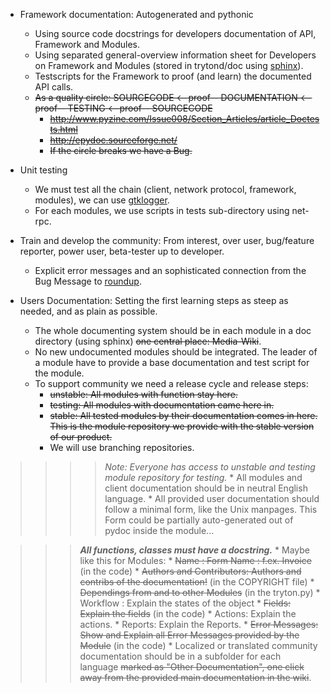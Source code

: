   * Framework documentation: Autogenerated and pythonic
    * Using source code docstrings for developers documentation of API, Framework and Modules.
    * Using separated general-overview information sheet for Developers on Framework and Modules (stored in trytond/doc using [sphinx](http://sphinx.pocoo.org/)).
    * Testscripts for the Framework to proof (and learn) the documented API calls.
    * ~~As a quality circle: SOURCECODE <--proof-- DOCUMENTATION <--proof-- TESTING <--proof-- SOURCECODE~~
      * ~~http://www.pyzine.com/Issue008/Section_Articles/article_Doctests.html~~
      * ~~http://epydoc.sourceforge.net/~~
      * ~~If the circle breaks we have a Bug.~~

  * Unit testing
    * We must test all the chain (client, network protocol, framework, modules), we can use [gtklogger](http://www.ctcms.nist.gov/oof/gtklogger/).
    * For each modules, we use scripts in tests sub-directory using net-rpc.

  * Train and develop the community: From interest, over user, bug/feature reporter, power user, beta-tester up to developer.
    * Explicit error messages and an sophisticated connection from the Bug Message to [roundup](http://bugs.tryton.org/).

  * Users Documentation: Setting the first learning steps as steep as needed, and as plain as possible.
    * The whole documenting system should be in each module in a doc directory (using sphinx) ~~one central place: Media-Wiki~~.
    * No new undocumented modules should be integrated. The leader of a module have to provide a base documentation and test script for the module.
    * To support community we need a release cycle and release steps:
      * ~~unstable: All modules with function stay here.~~
      * ~~testing: All modules with documentation came here in.~~
      * ~~stable: All tested modules by their documentation comes in here. This is the module repository we provide with the stable version of our product.~~
      * We will use branching repositories.
> > > > _Note: Everyone has access to unstable and testing module repository for testing._
    * All modules and client documentation should be in neutral English language.
    * All provided user documentation should follow a minimal form, like the Unix manpages. This Form could be partially auto-generated out of pydoc inside the module...

> > > _**All functions, classes must have a docstring.**_
        * Maybe like this for Modules:
          * ~~Name : Form Name : f.ex. Invoice~~ (in the code)
          * ~~Authors and Contributors: Authors and contribs of the documentation!~~ (in the COPYRIGHT file)
          * ~~Dependings from and to other Modules~~ (in the tryton.py)
          * Workflow : Explain the states of the object
          * ~~Fields: Explain the fields~~ (in the code)
          * Actions: Explain the actions.
          * Reports: Explain the Reports.
          * ~~Error Messages: Show and Explain all Error Messages provided by the Module~~ (in the code)
          * Localized or translated community documentation should be in a subfolder for each language ~~marked as "Other Documentation", one click away from the provided main documentation in the wiki~~.